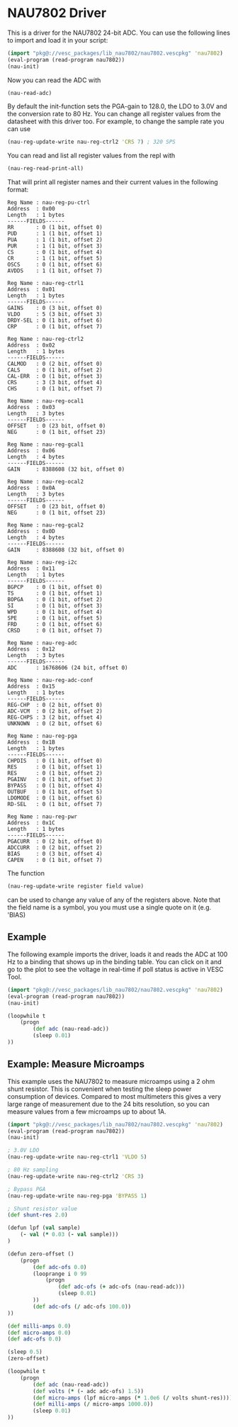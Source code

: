 # NAU7802 Driver

This is a driver for the NAU7802 24-bit ADC. You can use the following lines to import and load it in your script:

```clj
(import "pkg@://vesc_packages/lib_nau7802/nau7802.vescpkg" 'nau7802)
(eval-program (read-program nau7802))
(nau-init)
```

Now you can read the ADC with

```clj
(nau-read-adc)
```

By default the init-function sets the PGA-gain to 128.0, the LDO to 3.0V and the conversion rate to 80 Hz. You can change all register values from the datasheet with this driver too. For example, to change the sample rate you can use

```clj
(nau-reg-update-write nau-reg-ctrl2 'CRS 7) ; 320 SPS
```

You can read and list all register values from the repl with

```clj
(nau-reg-read-print-all)
```

That will print all register names and their current values in the following format:

```
Reg Name : nau-reg-pu-ctrl
Address  : 0x00
Length   : 1 bytes
------FIELDS------
RR       : 0 (1 bit, offset 0)
PUD      : 1 (1 bit, offset 1)
PUA      : 1 (1 bit, offset 2)
PUR      : 1 (1 bit, offset 3)
CS       : 0 (1 bit, offset 4)
CR       : 1 (1 bit, offset 5)
OSCS     : 0 (1 bit, offset 6)
AVDDS    : 1 (1 bit, offset 7)
 
Reg Name : nau-reg-ctrl1
Address  : 0x01
Length   : 1 bytes
------FIELDS------
GAINS    : 0 (3 bit, offset 0)
VLDO     : 5 (3 bit, offset 3)
DRDY-SEL : 0 (1 bit, offset 6)
CRP      : 0 (1 bit, offset 7)
 
Reg Name : nau-reg-ctrl2
Address  : 0x02
Length   : 1 bytes
------FIELDS------
CALMOD   : 0 (2 bit, offset 0)
CALS     : 0 (1 bit, offset 2)
CAL-ERR  : 0 (1 bit, offset 3)
CRS      : 3 (3 bit, offset 4)
CHS      : 0 (1 bit, offset 7)
 
Reg Name : nau-reg-ocal1
Address  : 0x03
Length   : 3 bytes
------FIELDS------
OFFSET   : 0 (23 bit, offset 0)
NEG      : 0 (1 bit, offset 23)
 
Reg Name : nau-reg-gcal1
Address  : 0x06
Length   : 4 bytes
------FIELDS------
GAIN     : 8388608 (32 bit, offset 0)
 
Reg Name : nau-reg-ocal2
Address  : 0x0A
Length   : 3 bytes
------FIELDS------
OFFSET   : 0 (23 bit, offset 0)
NEG      : 0 (1 bit, offset 23)
 
Reg Name : nau-reg-gcal2
Address  : 0x0D
Length   : 4 bytes
------FIELDS------
GAIN     : 8388608 (32 bit, offset 0)
 
Reg Name : nau-reg-i2c
Address  : 0x11
Length   : 1 bytes
------FIELDS------
BGPCP    : 0 (1 bit, offset 0)
TS       : 0 (1 bit, offset 1)
BOPGA    : 0 (1 bit, offset 2)
SI       : 0 (1 bit, offset 3)
WPD      : 0 (1 bit, offset 4)
SPE      : 0 (1 bit, offset 5)
FRD      : 0 (1 bit, offset 6)
CRSD     : 0 (1 bit, offset 7)
 
Reg Name : nau-reg-adc
Address  : 0x12
Length   : 3 bytes
------FIELDS------
ADC      : 16768606 (24 bit, offset 0)

Reg Name : nau-reg-adc-conf
Address  : 0x15
Length   : 1 bytes
------FIELDS------
REG-CHP  : 0 (2 bit, offset 0)
ADC-VCM  : 0 (2 bit, offset 2)
REG-CHPS : 3 (2 bit, offset 4)
UNKNOWN  : 0 (2 bit, offset 6)
 
Reg Name : nau-reg-pga
Address  : 0x1B
Length   : 1 bytes
------FIELDS------
CHPDIS   : 0 (1 bit, offset 0)
RES      : 0 (1 bit, offset 1)
RES      : 0 (1 bit, offset 2)
PGAINV   : 0 (1 bit, offset 3)
BYPASS   : 0 (1 bit, offset 4)
OUTBUF   : 0 (1 bit, offset 5)
LDOMODE  : 0 (1 bit, offset 6)
RD-SEL   : 0 (1 bit, offset 7)
 
Reg Name : nau-reg-pwr
Address  : 0x1C
Length   : 1 bytes
------FIELDS------
PGACURR  : 0 (2 bit, offset 0)
ADCCURR  : 0 (2 bit, offset 2)
BIAS     : 0 (3 bit, offset 4)
CAPEN    : 0 (1 bit, offset 7)
```

The function

```clj
(nau-reg-update-write register field value)
```

can be used to change any value of any of the registers above. Note that the field name is a symbol, you you must use a single quote on it (e.g. 'BIAS)

## Example

The following example imports the driver, loads it and reads the ADC at 100 Hz to a binding that shows up in the binding table. You can click on it and go to the plot to see the voltage in real-time if poll status is active in VESC Tool.

```clj
(import "pkg@://vesc_packages/lib_nau7802/nau7802.vescpkg" 'nau7802)
(eval-program (read-program nau7802))
(nau-init)

(loopwhile t
    (progn
        (def adc (nau-read-adc))
        (sleep 0.01)
))
```

## Example: Measure Microamps

This example uses the NAU7802 to measure microamps using a 2 ohm shunt resistor. This is convenient when testing the sleep power consumption of devices. Compared to most multimeters this gives a very large range of measurement due to the 24 bits resolution, so you can measure values from a few microamps up to about 1A.

```clj
(import "pkg@://vesc_packages/lib_nau7802/nau7802.vescpkg" 'nau7802)
(eval-program (read-program nau7802))
(nau-init)

; 3.0V LDO
(nau-reg-update-write nau-reg-ctrl1 'VLDO 5)

; 80 Hz sampling
(nau-reg-update-write nau-reg-ctrl2 'CRS 3)

; Bypass PGA
(nau-reg-update-write nau-reg-pga 'BYPASS 1)

; Shunt resistor value
(def shunt-res 2.0)

(defun lpf (val sample)
    (- val (* 0.03 (- val sample)))
)

(defun zero-offset ()
    (progn
        (def adc-ofs 0.0)
        (looprange i 0 99
            (progn
                (def adc-ofs (+ adc-ofs (nau-read-adc)))
                (sleep 0.01)
        ))
        (def adc-ofs (/ adc-ofs 100.0))
))

(def milli-amps 0.0)
(def micro-amps 0.0)
(def adc-ofs 0.0)

(sleep 0.5)
(zero-offset)

(loopwhile t
    (progn
        (def adc (nau-read-adc))
        (def volts (* (- adc adc-ofs) 1.5))
        (def micro-amps (lpf micro-amps (* 1.0e6 (/ volts shunt-res))))
        (def milli-amps (/ micro-amps 1000.0))
        (sleep 0.01)
))
```